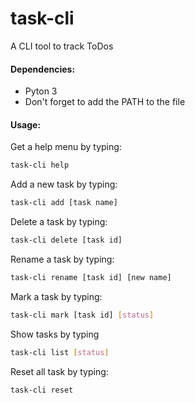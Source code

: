 # task-cli
A CLI tool to track ToDos

#### Dependencies:
* Pyton 3
* Don't forget to add the PATH to the file

#### Usage:
Get a help menu by typing:
```bash
task-cli help
```

Add a new task by typing:
```bash
task-cli add [task name]
```

Delete a task by typing: 
```bash
task-cli delete [task id]
```

Rename a task by typing:
```bash
task-cli rename [task id] [new name]
```

Mark a task by typing:
```bash
task-cli mark [task id] [status]
```

Show tasks by typing
```bash
task-cli list [status]
```

Reset all task by typing: 
```bash
task-cli reset
```